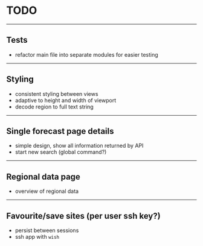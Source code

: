 # TODO

---

## Tests

- refactor main file into separate modules for easier testing

---

## Styling

- consistent styling between views
- adaptive to height and width of viewport
- decode region to full text string

---

## Single forecast page details

- simple design, show all information returned by API
- start new search (global command?)

---

## Regional data page

- overview of regional data

---

## Favourite/save sites (per user ssh key?)

- persist between sessions
- ssh app with `wish`
